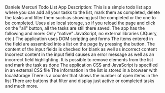 Daniele Mercuri Todo List App
Description:
This is a simple todo list app where you can add all your tasks to the list, mark them as completed, delete the tasks and filter them such as showing just the completed or the one to be completed. Uses also local storage, so if you reload the page and click on the "all" button, all the tasks are still there saved.
The app has the following and more:
Only "native" JavaScript, no external libraries (JQuery, etc.)
The application uses DOM scripting and forms
The items entered in the field are assembled into a list on the page by pressing the button.
The content of the input fields is checked for blank as well as incorrect content
Incorrect content in the input field causes an error message as well as an incorrect field highlighting.
It is possible to remove elements from the list and mark the task as done
The application CSS and JavaScript is specified in an external CSS file
The information in the list is stored in a browser with localstorage
There is a counter that shows the number of open items in the list
There are buttons that filter and display just active or completed tasks
and much more.
